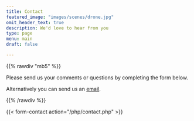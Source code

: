 ```yaml
---
title: Contact
featured_image: "images/scenes/drone.jpg"
omit_header_text: true
description: We'd love to hear from you
type: page
menu: main
draft: false

---
```


{{% rawdiv "mb5" %}}

Please send us your comments or questions by completing the form below.

Alternatively you can send us an [email](mailto:info@digilego.eu).

{{% /rawdiv %}}


{{< form-contact action="/php/contact.php"  >}}
